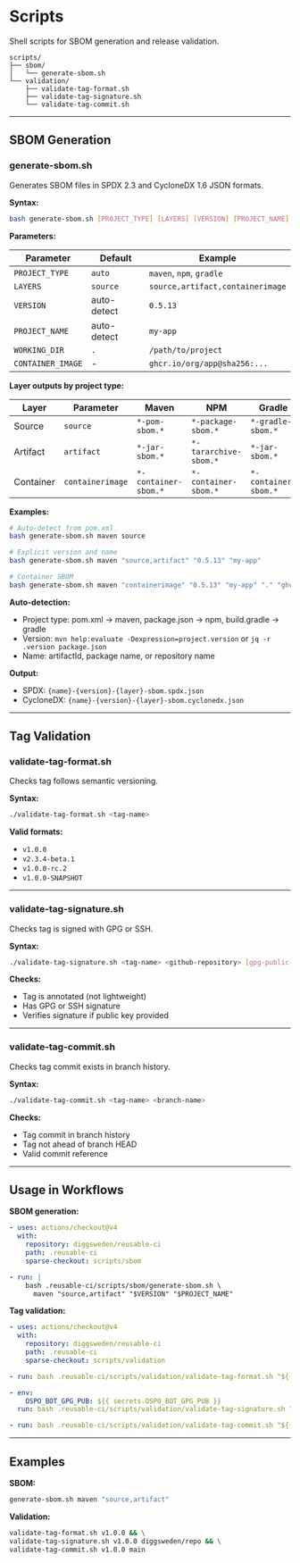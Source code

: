 # Scripts

Shell scripts for SBOM generation and release validation.

```text
scripts/
├── sbom/
│   └── generate-sbom.sh
└── validation/
    ├── validate-tag-format.sh
    ├── validate-tag-signature.sh
    └── validate-tag-commit.sh
```

---

## SBOM Generation

### generate-sbom.sh

Generates SBOM files in SPDX 2.3 and CycloneDX 1.6 JSON formats.

**Syntax:**
```bash
bash generate-sbom.sh [PROJECT_TYPE] [LAYERS] [VERSION] [PROJECT_NAME] [WORKING_DIR] [CONTAINER_IMAGE]
```

**Parameters:**

| Parameter | Default | Example |
|-----------|---------|---------|
| `PROJECT_TYPE` | `auto` | `maven`, `npm`, `gradle` |
| `LAYERS` | `source` | `source,artifact,containerimage` |
| `VERSION` | auto-detect | `0.5.13` |
| `PROJECT_NAME` | auto-detect | `my-app` |
| `WORKING_DIR` | `.` | `/path/to/project` |
| `CONTAINER_IMAGE` | - | `ghcr.io/org/app@sha256:...` |

**Layer outputs by project type:**

| Layer | Parameter | Maven | NPM | Gradle |
|-------|-----------|-------|-----|--------|
| Source | `source` | `*-pom-sbom.*` | `*-package-sbom.*` | `*-gradle-sbom.*` |
| Artifact | `artifact` | `*-jar-sbom.*` | `*-tararchive-sbom.*` | `*-jar-sbom.*` |
| Container | `containerimage` | `*-container-sbom.*` | `*-container-sbom.*` | `*-container-sbom.*` |

**Examples:**

```bash
# Auto-detect from pom.xml
bash generate-sbom.sh maven source

# Explicit version and name
bash generate-sbom.sh maven "source,artifact" "0.5.13" "my-app"

# Container SBOM
bash generate-sbom.sh maven "containerimage" "0.5.13" "my-app" "." "ghcr.io/org/app@sha256:..."
```

**Auto-detection:**
- Project type: pom.xml → maven, package.json → npm, build.gradle → gradle
- Version: `mvn help:evaluate -Dexpression=project.version` or `jq -r .version package.json`
- Name: artifactId, package name, or repository name

**Output:**
- SPDX: `{name}-{version}-{layer}-sbom.spdx.json`
- CycloneDX: `{name}-{version}-{layer}-sbom.cyclonedx.json`

---

## Tag Validation

### validate-tag-format.sh

Checks tag follows semantic versioning.

**Syntax:**
```bash
./validate-tag-format.sh <tag-name>
```

**Valid formats:**
- `v1.0.0`
- `v2.3.4-beta.1`
- `v1.0.0-rc.2`
- `v1.0.0-SNAPSHOT`

---

### validate-tag-signature.sh

Checks tag is signed with GPG or SSH.

**Syntax:**
```bash
./validate-tag-signature.sh <tag-name> <github-repository> [gpg-public-key]
```

**Checks:**
- Tag is annotated (not lightweight)
- Has GPG or SSH signature
- Verifies signature if public key provided

---

### validate-tag-commit.sh

Checks tag commit exists in branch history.

**Syntax:**
```bash
./validate-tag-commit.sh <tag-name> <branch-name>
```

**Checks:**
- Tag commit in branch history
- Tag not ahead of branch HEAD
- Valid commit reference

---

## Usage in Workflows

**SBOM generation:**
```yaml
- uses: actions/checkout@v4
  with:
    repository: diggsweden/reusable-ci
    path: .reusable-ci
    sparse-checkout: scripts/sbom

- run: |
    bash .reusable-ci/scripts/sbom/generate-sbom.sh \
      maven "source,artifact" "$VERSION" "$PROJECT_NAME"
```

**Tag validation:**
```yaml
- uses: actions/checkout@v4
  with:
    repository: diggsweden/reusable-ci
    path: .reusable-ci
    sparse-checkout: scripts/validation

- run: bash .reusable-ci/scripts/validation/validate-tag-format.sh "${{ github.ref_name }}"

- env:
    OSPO_BOT_GPG_PUB: ${{ secrets.OSPO_BOT_GPG_PUB }}
  run: bash .reusable-ci/scripts/validation/validate-tag-signature.sh "${{ github.ref_name }}" "${{ github.repository }}" "$OSPO_BOT_GPG_PUB"

- run: bash .reusable-ci/scripts/validation/validate-tag-commit.sh "${{ github.ref_name }}" "main"
```

---

## Examples

**SBOM:**
```bash
generate-sbom.sh maven "source,artifact"
```

**Validation:**
```bash
validate-tag-format.sh v1.0.0 && \
validate-tag-signature.sh v1.0.0 diggsweden/repo && \
validate-tag-commit.sh v1.0.0 main
```
